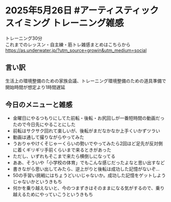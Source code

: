 # 2025年5月26日 #アーティスティックスイミング トレーニング雑感
トレーニング30分  
これまでのレッスン・自主練・筋トレ雑感まとめはこちらから  
https://as.underwater.jp/?utm_source=growin&utm_medium=social  
## 言い訳
生活上の環境整備のための家族会議、トレーニング環境整備のための道具準備で開始時間が想定より1時間遅延  
## 今日のメニューと雑感
- 金曜日にやるつもりにしてた前転・後転・お尻回しが一番短時間の動画だったので今日先にやることにした  
- 前転はサクサク回れて楽しいが、後転がまだなかなか上手くいかずツラい
- 動画は通して撮りながらやってみた
- うおりゃやけくそじゃーくらいの勢いでやってみたら2回ほど足先が反対側に着くギリギリ手前くらいまで来るときがあった
- ただし、いずれもそこまで来たら横倒しになってる
- ああ、そういや「小学校の体育」でもこんな感じだったよなと思い出すなど
- 書きながら思い出してみたら、逆上がりと後転は成功した記憶がないぞ…
- 50の手習い挑戦にはちょうどいいじゃないか。成功した記憶をゲットしようじゃないかというきもち
- 何かを乗り越えないと、今のつまずきはそのままになる気がするので、乗り越えるためにやっていこうというきもち